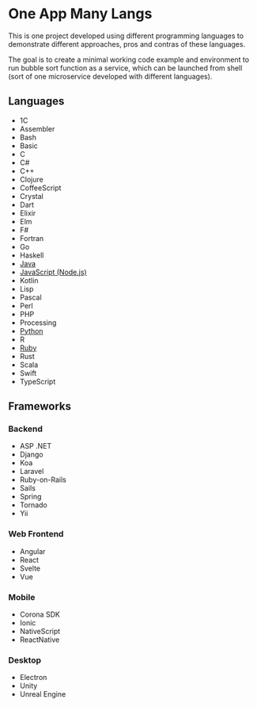 # One App Many Langs

This is one project developed using different programming languages to demonstrate different approaches, pros and contras of these languages.

The goal is to create a minimal working code example and environment to run bubble sort function as a service, which can be launched from shell (sort of one microservice developed with different languages).

## Languages
- 1С
- Assembler
- Bash
- Basic
- C
- C#
- C++
- Clojure
- CoffeeScript
- Crystal
- Dart
- Elixir
- Elm
- F#
- Fortran
- Go
- Haskell
- [Java](java)
- [JavaScript (Node.js)](javascript)
- Kotlin
- Lisp
- Pascal
- Perl
- PHP
- Processing
- [Python](python)
- R
- [Ruby](ruby)
- Rust
- Scala
- Swift
- TypeScript


## Frameworks

### Backend
- ASP .NET
- Django
- Koa
- Laravel
- Ruby-on-Rails
- Sails
- Spring
- Tornado
- Yii

### Web Frontend
- Angular
- React
- Svelte
- Vue

### Mobile
- Corona SDK
- Ionic
- NativeScript
- ReactNative

### Desktop
- Electron
- Unity
- Unreal Engine
